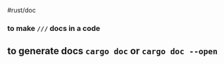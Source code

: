#rust/doc 

### to  make `///` docs in a code

## to generate docs `cargo doc` or `cargo doc --open`











